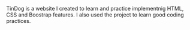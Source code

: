 TinDog is a website I created to learn and practice implementnig HTML, CSS and Boostrap features. I also used the project to learn good coding practices.
